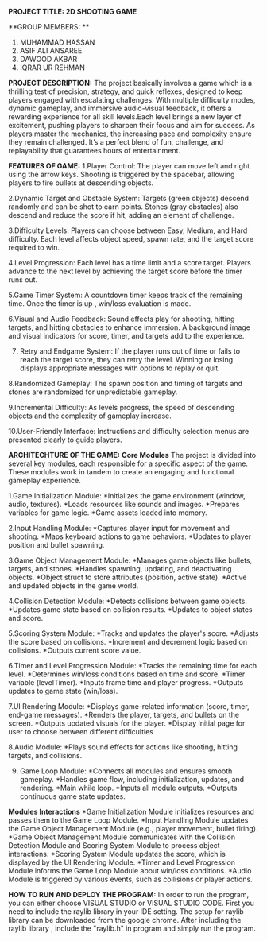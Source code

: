 **PROJECT TITLE:   2D SHOOTING GAME**

**GROUP MEMBERS: **
1. MUHAMMAD HASSAN
2. ASIF ALI ANSAREE
3. DAWOOD AKBAR
4. IQRAR UR REHMAN


**PROJECT DESCRIPTION:**
The project basically involves a game which is a thrilling test of precision, strategy, and quick reflexes, designed to keep players engaged with escalating challenges. With multiple difficulty modes, dynamic gameplay, and immersive audio-visual feedback, it offers a rewarding experience for all skill levels.Each level brings a new layer of excitement, pushing players to sharpen their focus and aim for success. As players master the mechanics, the increasing pace and complexity ensure they remain challenged. It’s a perfect blend of fun, challenge, and replayability that guarantees hours of entertainment.

**FEATURES OF GAME:**
1.Player Control:
The player can move left and right using the arrow keys.
Shooting is triggered by the spacebar, allowing players to fire bullets at descending objects.

2.Dynamic Target and Obstacle System:
Targets (green objects) descend randomly and can be shot to earn points.
Stones (gray obstacles) also descend and reduce the score if hit, adding an element of challenge.

3.Difficulty Levels:
Players can choose between Easy, Medium, and Hard difficulty.
Each level affects object speed, spawn rate, and the target score required to win.

4.Level Progression:
Each level has a time limit and a score target.
Players advance to the next level by achieving the target score before the timer runs out.

5.Game Timer  System:
A countdown timer keeps track of the remaining time.
Once the timer is up , win/loss evaluation is made.

6.Visual and Audio Feedback:
Sound effects play for shooting, hitting targets, and hitting obstacles to enhance immersion.
A background image and visual indicators for score, timer, and targets add to the experience.

7. Retry and Endgame System:
If the player runs out of time or fails to reach the target score, they can retry the level.
Winning or losing displays appropriate messages with options to replay or quit.

8.Randomized Gameplay:
The spawn position and timing of targets and stones are randomized for unpredictable gameplay.

9.Incremental Difficulty:
As levels progress, the speed of descending objects and the complexity of gameplay increase.

10.User-Friendly Interface:
Instructions and difficulty selection menus are presented clearly to guide players.




**ARCHITECHTURE OF THE GAME:**
**Core Modules**
The project is divided into several key modules, each responsible for a specific aspect of the game. These modules work in tandem to create an engaging and functional gameplay experience.

1.Game Initialization Module:
*Initializes the game environment (window, audio, textures).
*Loads resources like sounds and images.
*Prepares variables for game logic.
*Game assets loaded into memory.

2.Input Handling Module:
*Captures player input for movement and shooting.
*Maps keyboard actions to game behaviors.
*Updates to player position and bullet spawning.

3.Game Object Management Module:
*Manages game objects like bullets, targets, and stones.
*Handles spawning, updating, and deactivating objects.
*Object struct to store attributes (position, active state).
*Active and updated objects in the game world.

4.Collision Detection Module:
*Detects collisions between game objects.
*Updates game state based on collision results.
*Updates to object states and score.

5.Scoring System Module:
*Tracks and updates the player's score.
*Adjusts the score based on collisions.
*Increment and decrement logic based on collisions.
*Outputs current score value.

6.Timer and Level Progression Module:
*Tracks the remaining time for each level.
*Determines win/loss conditions based on time and score.
*Timer variable (levelTimer).
*Inputs frame time and player progress.
*Outputs updates to game state (win/loss).

7.UI Rendering Module:
*Displays game-related information (score, timer, end-game messages).
*Renders the player, targets, and bullets on the screen.
*Outputs updated visuals for the player.
*Display initial page for user to choose between different difficulties

8.Audio Module:
*Plays sound effects for actions like shooting, hitting targets, and collisions.

9. Game Loop Module:
*Connects all modules and ensures smooth gameplay.
*Handles game flow, including initialization, updates, and rendering.
*Main while loop.
*Inputs all module outputs.
*Outputs continuous game state updates.

**Modules Interactions**
*Game Initialization Module initializes resources and passes them to the Game Loop Module.
*Input Handling Module updates the Game Object Management Module (e.g., player movement, bullet firing).
*Game Object Management Module communicates with the Collision Detection Module and Scoring System Module to process object interactions.
*Scoring System Module updates the score, which is displayed by the UI Rendering Module.
*Timer and Level Progression Module informs the Game Loop Module about win/loss conditions.
*Audio Module is triggered by various events, such as collisions or player actions.


**HOW TO RUN AND DEPLOY THE PROGRAM:**
In order to run the program, you can either choose VISUAL STUDIO or VISUAL STUDIO CODE.
First you need to include the raylib library in your IDE setting. The setup for raylib library can be downloaded from the google chrome.
After including the raylib library , include the "raylib.h" in program and simply run the program.
